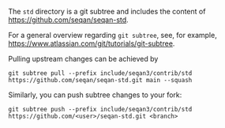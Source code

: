 <!--
    SPDX-FileCopyrightText: 2006-2025 Knut Reinert & Freie Universität Berlin
    SPDX-FileCopyrightText: 2016-2025 Knut Reinert & MPI für molekulare Genetik
    SPDX-License-Identifier: CC-BY-4.0
-->

The `std` directory is a git subtree and includes the content of https://github.com/seqan/seqan-std.

For a general overview regarding `git subtree`, see, for example, https://www.atlassian.com/git/tutorials/git-subtree.

Pulling upstream changes can be achieved by
```
git subtree pull --prefix include/seqan3/contrib/std https://github.com/seqan/seqan-std.git main --squash
```

Similarly, you can push subtree changes to your fork:
```
git subtree push --prefix include/seqan3/contrib/std https://github.com/<user>/seqan-std.git <branch>
```
